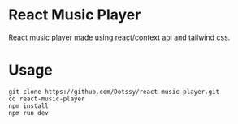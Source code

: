 # React Music Player

React music player made using react/context api and tailwind css.

# Usage

```
git clone https://github.com/Dotssy/react-music-player.git
cd react-music-player
npm install
npm run dev
```
